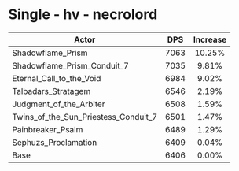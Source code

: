 # Single - hv - necrolord
| Actor | DPS | Increase |
|---|:---:|:---:|
|Shadowflame_Prism|7063|10.25%|
|Shadowflame_Prism_Conduit_7|7035|9.81%|
|Eternal_Call_to_the_Void|6984|9.02%|
|Talbadars_Stratagem|6546|2.19%|
|Judgment_of_the_Arbiter|6508|1.59%|
|Twins_of_the_Sun_Priestess_Conduit_7|6501|1.47%|
|Painbreaker_Psalm|6489|1.29%|
|Sephuzs_Proclamation|6409|0.04%|
|Base|6406|0.00%|
